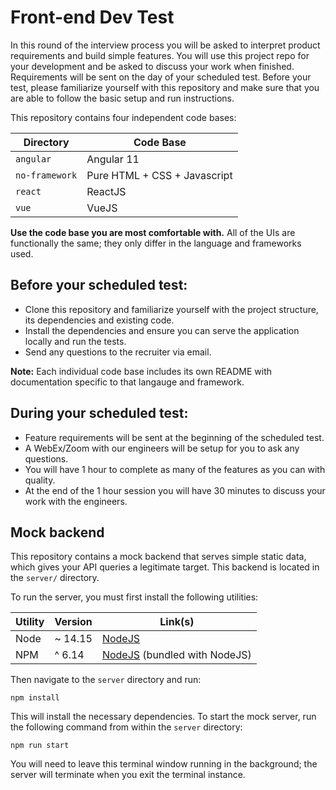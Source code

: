 # Front-end Dev Test

In this round of the interview process you will be asked to interpret product requirements and build simple features. You will use this project repo for your development and be asked to discuss your work when finished. Requirements will be sent on the day of your scheduled test. Before your test, please familiarize yourself with this repository and make sure that you are able to follow the basic setup and run instructions.

This repository contains four independent code bases:

| Directory | Code Base |
|-----------|-----------|
| `angular` | Angular 11 |
| `no-framework` | Pure HTML + CSS + Javascript |
| `react`    | ReactJS |
| `vue`      | VueJS |

**Use the code base you are most comfortable with.** All of the UIs are functionally the same; they only differ in the language and frameworks used.

## Before your scheduled test:

* Clone this repository and familiarize yourself with the project structure, its dependencies and existing code.
* Install the dependencies and ensure you can serve the application locally and run the tests.
* Send any questions to the recruiter via email.

**Note:** Each individual code base includes its own README with documentation specific to that langauge and framework.

## During your scheduled test:

* Feature requirements will be sent at the beginning of the scheduled test.
* A WebEx/Zoom with our engineers will be setup for you to ask any questions.
* You will have 1 hour to complete as many of the features as you can with quality.
* At the end of the 1 hour session you will have 30 minutes to discuss your work with the engineers.

## Mock backend

This repository contains a mock backend that serves simple static data, which gives your API queries a legitimate target. This backend is located in the `server/` directory.

To run the server, you must first install the following utilities:

| Utility | Version | Link(s) |
|------------|---------|---------|
| Node | ~ 14.15 | [NodeJS](https://nodejs.org/en/) |
| NPM | ^ 6.14 | [NodeJS](https://nodejs.org/en/) (bundled with NodeJS) |

Then navigate to the `server` directory and run:

```commandline
npm install
```

This will install the necessary dependencies. To start the mock server, run the following command from within the `server` directory:

```commandline
npm run start
```

You will need to leave this terminal window running in the background; the server will terminate when you exit the terminal instance.
